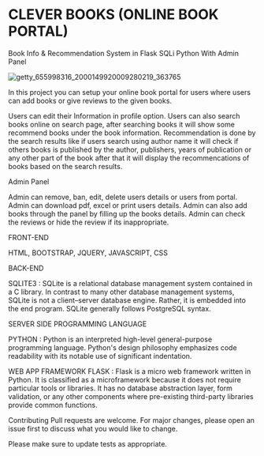 # CLEVER BOOKS (ONLINE BOOK PORTAL)
Book Info &amp; Recommendation System in Flask SQLi Python With Admin Panel

![getty_655998316_2000149920009280219_363765](https://user-images.githubusercontent.com/22359595/119232827-310c6c00-bb44-11eb-9073-c0ce882e9534.jpg)

In this project you can setup your online book portal for users where users can add books or give reviews to the given books. 

Users can edit their Information in profile option. Users can also search books online on search page, after searching books it will show some recommend books under
the book information. Recommendation is done by the search results like if users search using author name it will check if others books is published by the author, publishers, years of publication or any other part of the book after that it will display the recommencations of books based on the search results.


Admin Panel

Admin can remove, ban, edit, delete users details or users from portal. Admin can download pdf, excel or print users details. Admin can also add books through the panel by filling up the books details. Admin can check the reviews or hide the review if its inappropriate.

FRONT-END

HTML, BOOTSTRAP, JQUERY, JAVASCRIPT, CSS

BACK-END

SQLITE3 : SQLite is a relational database management system contained in a C library. In contrast to many other database management systems, SQLite is not a client–server database engine. Rather, it is embedded into the end program. SQLite generally follows PostgreSQL syntax.

SERVER SIDE PROGRAMMING LANGUAGE

PYTHON : Python is an interpreted high-level general-purpose programming language. Python's design philosophy emphasizes code readability with its notable use of significant indentation.

WEB APP FRAMEWORK FLASK : Flask is a micro web framework written in Python. It is classified as a microframework because it does not require particular tools or libraries. It has no database abstraction layer, form validation, or any other components where pre-existing third-party libraries provide common functions.


Contributing
Pull requests are welcome. For major changes, please open an issue first to discuss what you would like to change.

Please make sure to update tests as appropriate.
